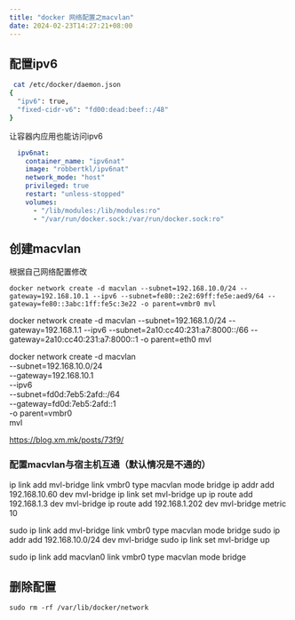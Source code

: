 ```yaml
---
title: "docker 网络配置之macvlan"
date: 2024-02-23T14:27:21+08:00
---
```


## 配置ipv6

```sh
 cat /etc/docker/daemon.json 
{
  "ipv6": true,
  "fixed-cidr-v6": "fd00:dead:beef::/48"
}
```

让容器内应用也能访问ipv6

```yml
  ipv6nat:
    container_name: "ipv6nat"
    image: "robbertkl/ipv6nat"
    network_mode: "host"
    privileged: true
    restart: "unless-stopped"
    volumes:
      - "/lib/modules:/lib/modules:ro"
      - "/var/run/docker.sock:/var/run/docker.sock:ro"
```

## 创建macvlan

根据自己网络配置修改

`docker network create -d macvlan --subnet=192.168.10.0/24 --gateway=192.168.10.1 --ipv6 --subnet=fe80::2e2:69ff:fe5e:aed9/64 --gateway=fe80::3abc:1ff:fe5c:3e22 -o parent=vmbr0 mvl`

docker network create -d macvlan --subnet=192.168.1.0/24 --gateway=192.168.1.1 --ipv6 --subnet=2a10:cc40:231:a7:8000::/66 --gateway=2a10:cc40:231:a7:8000::1 -o parent=eth0 mvl

docker network create -d macvlan \
--subnet=192.168.10.0/24 \
--gateway=192.168.10.1 \
--ipv6 \
--subnet=fd0d:7eb5:2afd::/64 \
--gateway=fd0d:7eb5:2afd::1 \
-o parent=vmbr0 \
mvl

<https://blog.xm.mk/posts/73f9/>
### 配置macvlan与宿主机互通（默认情况是不通的）
ip link add mvl-bridge link vmbr0 type macvlan mode bridge
ip addr add 192.168.10.60 dev mvl-bridge
ip link set mvl-bridge up
ip route add 192.168.1.3 dev mvl-bridge
ip route add 192.168.1.202 dev mvl-bridge  metric 10

sudo ip link add mvl-bridge link vmbr0 type macvlan mode bridge
sudo ip addr add 192.168.10.0/24 dev mvl-bridge
sudo ip link set mvl-bridge up

sudo ip link add macvlan0 link vmbr0 type macvlan mode bridge

## 删除配置

`sudo rm -rf /var/lib/docker/network`
